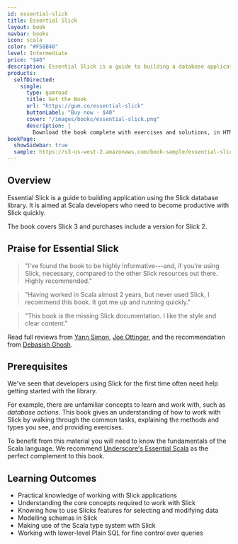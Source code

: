 ```yaml
---
id: essential-slick
title: Essential Slick
layout: book
navbar: books
icon: scala
color: "#F58B40"
level: Intermediate
price: "$40"
description: Essential Slick is a guide to building a database application using the Slick library. It is aimed at Scala developers who need to become productive with Slick quickly. Covers versions 2.1 and 3.X.
products:
  selfDirected:
    single:
      type: gumroad
      title: Get the Book
      url: "https://gum.co/essential-slick"
      buttonLabel: "Buy now - $40"
      cover: "/images/books/essential-slick.png"
      description: |
        Download the book complete with exercises and solutions, in HTML, PDF, and ePub formats.
bookPage:
  showSidebar: true
  sample: https://s3-us-west-2.amazonaws.com/book-sample/essential-slick-3-preview-with-full-toc.pdf
---
```


## Overview

Essential Slick is a guide to building application using the Slick database library.
It is aimed at Scala developers who need to become productive with Slick quickly.

The book covers Slick 3 and purchases include a version for Slick 2.


## Praise for Essential Slick

> "I’ve found the book to be highly informative---and, if you’re using Slick, necessary, compared to the other Slick resources out there. Highly recommended."

> "Having worked in Scala almost 2 years, but never used Slick, I recommend this book. It got me up and running quickly."

> "This book is the missing Slick documentation. I like the style and clear content."

Read full reviews from [Yann Simon](http://yanns.github.io/blog/2015/12/07/review-of-essential-slick/),
[Joe Ottinger](http://enigmastation.com/2015/11/20/essential-slick-review/), and
the recommendation from [Debasish Ghosh](https://twitter.com/debasishg/status/671038191969951745).

## Prerequisites

We've seen that developers using Slick for the first time often
need help getting started with the library.

For example, there are unfamiliar concepts to learn and work with, such as
_database actions_.
This book gives an understanding of how to work with Slick by walking through the common tasks,
explaining the methods and types you see, and providing exercises.

To benefit from this material you will need to know the fundamentals of the Scala language. We recommend [Underscore's Essential Scala](../essential-scala) as the perfect complement to this book.

## Learning Outcomes

- Practical knowledge of working with Slick applications
- Understanding the core concepts required to work with Slick
- Knowing how to use Slicks features for selecting and modifying data
- Modelling schemas in Slick
- Making use of the Scala type system with Slick
- Working with lower-level Plain SQL for fine control over queries
